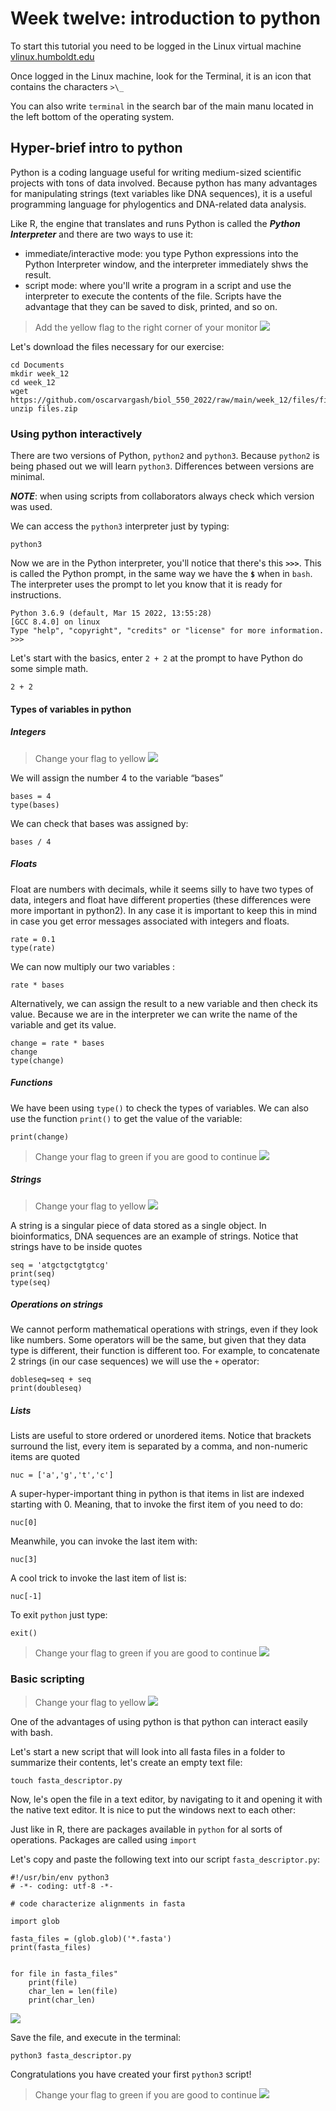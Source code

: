 # Week twelve: introduction to python

To start this tutorial you need to be logged in the Linux virtual machine
[vlinux.humboldt.edu](https://vlinux.humboldt.edu/)

Once logged in the Linux machine, look for the Terminal, it is an icon that contains the characters `>\_`

You can also write `terminal` in the search bar of the main manu located in the left bottom of the operating system.

## Hyper-brief intro to python

Python is a coding language useful for writing medium-sized scientific projects with tons of data involved. Because python has many advantages for manipulating strings (text variables like DNA sequences), it is a useful programming language for phylogentics and DNA-related data analysis.


Like R, the engine that translates and runs Python is called the ***Python Interpreter*** and there are two ways to use it: 
- immediate/interactive mode: you type Python expressions into the Python Interpreter window, and the interpreter immediately shws the result.
- script mode:  where you'll write a program in a script and use the interpreter to execute the contents of the file. Scripts have the advantage that they can be saved to disk, printed, and so on.

> Add the yellow flag to the right corner of your monitor ![](img/yellow.jpeg)

Let's download the files necessary for our exercise:

```
cd Documents
mkdir week_12
cd week_12
wget https://github.com/oscarvargash/biol_550_2022/raw/main/week_12/files/files.zip
unzip files.zip
```

### Using python interactively

There are two versions of Python, `python2` and `python3`. Because `python2` is being phased out we will learn `python3`. Differences between versions are minimal. 

***NOTE***: when using scripts from collaborators always check which version was used.

We can access the `python3` interpreter just by typing:

```
python3
```

Now we are in the Python interpreter, you'll notice that there's this **`>>>`**. This is called the Python prompt, in the same way we have the **`$`** when in `bash`. The interpreter uses the prompt to let you know that it is ready for instructions.

```
Python 3.6.9 (default, Mar 15 2022, 13:55:28) 
[GCC 8.4.0] on linux
Type "help", "copyright", "credits" or "license" for more information.
>>>
```

Let's start with the basics, enter `2 + 2` at the prompt to have Python do some simple math.

```
2 + 2
```
#### Types of variables in python

##### Integers

> Change your flag to yellow ![](img/yellow.jpeg)

We will assign the number 4 to the variable “bases”

```
bases = 4
type(bases)
```

We can check that bases was assigned by:

```
bases / 4
```

##### Floats

Float are numbers with decimals, while it seems silly to have two types of data, integers and float have different properties (these differences were more important in python2). In any case it is important to keep this in mind in case you get error messages associated with integers and floats.

```
rate = 0.1
type(rate)
```

We can now multiply our two variables :

```
rate * bases
```

Alternatively, we can assign the result to a new variable and then check its value. Because we are in the interpreter we can write the name of the variable and get its value. 

```
change = rate * bases
change
type(change)
```

##### Functions

We have been using `type()` to check the types of variables. We can also use the function `print()` to get the value of the variable:

```
print(change)
```

> Change your flag to green if you are good to continue ![](img/green.jpeg)

##### Strings

> Change your flag to yellow ![](img/yellow.jpeg)

A string is a singular piece of data stored as a single object. In bioinformatics, DNA sequences are an example of strings. Notice that strings have to be inside quotes

```
seq = 'atgctgctgtgtcg'
print(seq)
type(seq)
```

##### Operations on strings

We cannot perform mathematical operations with strings, even if they look like numbers. Some operators will be the same, but given that they data type is different, their function is different too. For example, to concatenate 2 strings (in our case sequences) we will use the `+` operator:

```
dobleseq=seq + seq
print(doubleseq)
```

##### Lists

Lists are useful to store ordered or unordered items. Notice that brackets surround the list, every item is separated by a comma, and non-numeric items are quoted

```
nuc = ['a','g','t','c']
```

A super-hyper-important thing in python is that items in list are indexed starting with 0. Meaning, that to invoke the first item of you need to do:

```
nuc[0]
```

Meanwhile, you can invoke the last item with:

```
nuc[3]
```

A cool trick to invoke the last item of list is: 

```
nuc[-1]
```

To exit `python` just type:

```
exit()
```
> Change your flag to green if you are good to continue ![](img/green.jpeg)

### Basic scripting

> Change your flag to yellow ![](img/yellow.jpeg)

One of the advantages of using python is that python can interact easily with bash.

Let's start a new script that will look into all fasta files in a folder to summarize their contents, let's create an empty text file:

```
touch fasta_descriptor.py
```

Now, le's open the file in a text editor, by navigating to it and opening it with the native text editor. It is nice to put the windows next to each other:

Just like in R, there are packages available in `python` for al sorts of operations. Packages are called using `import`

Let's copy and paste the following text into our script `fasta_descriptor.py`:

```
#!/usr/bin/env python3
# -*- coding: utf-8 -*-

# code characterize alignments in fasta

import glob

fasta_files = (glob.glob)('*.fasta')
print(fasta_files)


for file in fasta_files"
	print(file)
	char_len = len(file)
	print(char_len)

```

![](img/python.png)


Save the file, and execute in the terminal:

```
python3 fasta_descriptor.py
```

Congratulations you have created your first `python3` script!

> Change your flag to green if you are good to continue ![](img/green.jpeg)











